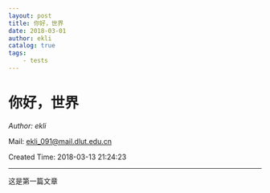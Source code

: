 ```yaml
---
layout: post
title: 你好，世界
date: 2018-03-01
author: ekli
catalog: true
tags:
    - tests
---
```


# 你好，世界

*Author: ekli*

Mail: <a href="ekli_091@mail.dlut.edu.cn">
ekli_091@mail.dlut.edu.cn
</a>

Created Time: 2018-03-13 21:24:23

---
这是第一篇文章

